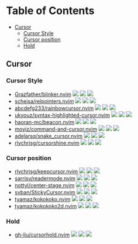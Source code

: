 # Table of Contents

<!-- toc -->

- [Cursor](#cursor)
  * [Cursor Style](#cursor-style)
  * [Cursor position](#cursor-position)
  * [Hold](#hold)

<!-- tocstop -->

## Cursor

### Cursor Style

- [Grazfather/blinker.nvim](https://github.com/Grazfather/blinker.nvim) ![](https://img.shields.io/github/stars/Grazfather/blinker.nvim) ![](https://img.shields.io/github/last-commit/Grazfather/blinker.nvim) ![](https://img.shields.io/github/commit-activity/y/Grazfather/blinker.nvim)
- [scheisa/relpointers.nvim](https://github.com/scheisa/relpointers.nvim) ![](https://img.shields.io/github/stars/scheisa/relpointers.nvim) ![](https://img.shields.io/github/last-commit/scheisa/relpointers.nvim) ![](https://img.shields.io/github/commit-activity/y/scheisa/relpointers.nvim)
- [abcdefg233/rainbowcursor.nvim](https://github.com/abcdefg233/rainbowcursor.nvim) ![](https://img.shields.io/github/stars/abcdefg233/rainbowcursor.nvim) ![](https://img.shields.io/github/last-commit/abcdefg233/rainbowcursor.nvim) ![](https://img.shields.io/github/commit-activity/y/abcdefg233/rainbowcursor.nvim)
- [ukyouz/syntax-highlighted-cursor.nvim](https://github.com/ukyouz/syntax-highlighted-cursor.nvim) ![](https://img.shields.io/github/stars/ukyouz/syntax-highlighted-cursor.nvim) ![](https://img.shields.io/github/last-commit/ukyouz/syntax-highlighted-cursor.nvim) ![](https://img.shields.io/github/commit-activity/y/ukyouz/syntax-highlighted-cursor.nvim)
- [haoran-mc/beacon.nvim](https://github.com/haoran-mc/beacon.nvim) ![](https://img.shields.io/github/stars/haoran-mc/beacon.nvim) ![](https://img.shields.io/github/last-commit/haoran-mc/beacon.nvim) ![](https://img.shields.io/github/commit-activity/y/haoran-mc/beacon.nvim)
- [moyiz/command-and-cursor.nvim](https://github.com/moyiz/command-and-cursor.nvim) ![](https://img.shields.io/github/stars/moyiz/command-and-cursor.nvim) ![](https://img.shields.io/github/last-commit/moyiz/command-and-cursor.nvim) ![](https://img.shields.io/github/commit-activity/y/moyiz/command-and-cursor.nvim)
- [adelarsq/snake_cursor.nvim](https://github.com/adelarsq/snake_cursor.nvim) ![](https://img.shields.io/github/stars/adelarsq/snake_cursor.nvim) ![](https://img.shields.io/github/last-commit/adelarsq/snake_cursor.nvim) ![](https://img.shields.io/github/commit-activity/y/adelarsq/snake_cursor.nvim)
- [rlychrisg/cursorshine.nvim](https://github.com/rlychrisg/cursorshine.nvim) ![](https://img.shields.io/github/stars/rlychrisg/cursorshine.nvim) ![](https://img.shields.io/github/last-commit/rlychrisg/cursorshine.nvim) ![](https://img.shields.io/github/commit-activity/y/rlychrisg/cursorshine.nvim)

### Cursor position

- [rlychrisg/keepcursor.nvim](https://github.com/rlychrisg/keepcursor.nvim) ![](https://img.shields.io/github/stars/rlychrisg/keepcursor.nvim) ![](https://img.shields.io/github/last-commit/rlychrisg/keepcursor.nvim) ![](https://img.shields.io/github/commit-activity/y/rlychrisg/keepcursor.nvim)
- [sarrisv/readermode.nvim](https://github.com/sarrisv/readermode.nvim) ![](https://img.shields.io/github/stars/sarrisv/readermode.nvim) ![](https://img.shields.io/github/last-commit/sarrisv/readermode.nvim) ![](https://img.shields.io/github/commit-activity/y/sarrisv/readermode.nvim)
- [nottyl/center-stage.nvim](https://github.com/nottyl/center-stage.nvim) ![](https://img.shields.io/github/stars/nottyl/center-stage.nvim) ![](https://img.shields.io/github/last-commit/nottyl/center-stage.nvim) ![](https://img.shields.io/github/commit-activity/y/nottyl/center-stage.nvim)
- [svban/StickyCursor.nvim](https://github.com/svban/StickyCursor.nvim) ![](https://img.shields.io/github/stars/svban/StickyCursor.nvim) ![](https://img.shields.io/github/last-commit/svban/StickyCursor.nvim) ![](https://img.shields.io/github/commit-activity/y/svban/StickyCursor.nvim)
- [tyamaz/kokokoko.nvim](https://github.com/tyamaz/kokokoko.nvim) ![](https://img.shields.io/github/stars/tyamaz/kokokoko.nvim) ![](https://img.shields.io/github/last-commit/tyamaz/kokokoko.nvim) ![](https://img.shields.io/github/commit-activity/y/tyamaz/kokokoko.nvim)
- [tyamaz/kokokoko2d.nvim](https://github.com/tyamaz/kokokoko2d.nvim) ![](https://img.shields.io/github/stars/tyamaz/kokokoko2d.nvim) ![](https://img.shields.io/github/last-commit/tyamaz/kokokoko2d.nvim) ![](https://img.shields.io/github/commit-activity/y/tyamaz/kokokoko2d.nvim)

### Hold

- [gh-liu/cursorhold.nvim](https://github.com/gh-liu/cursorhold.nvim) ![](https://img.shields.io/github/stars/gh-liu/cursorhold.nvim) ![](https://img.shields.io/github/last-commit/gh-liu/cursorhold.nvim) ![](https://img.shields.io/github/commit-activity/y/gh-liu/cursorhold.nvim)
